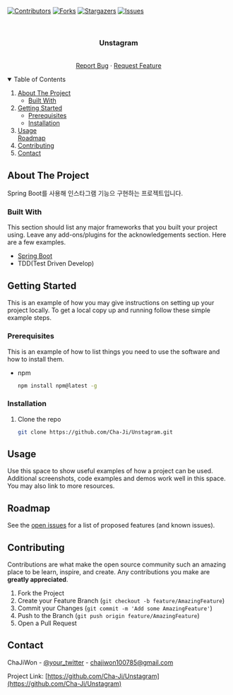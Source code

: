 <!-- PROJECT SHIELDS -->
<!--
*** I'm using markdown "reference style" links for readability.
*** Reference links are enclosed in brackets [ ] instead of parentheses ( ).
*** See the bottom of this document for the declaration of the reference variables
*** for contributors-url, forks-url, etc. This is an optional, concise syntax you may use.
*** https://www.markdownguide.org/basic-syntax/#reference-style-links
-->
[![Contributors][contributors-shield]][contributors-url]
[![Forks][forks-shield]][forks-url]
[![Stargazers][stars-shield]][stars-url]
[![Issues][issues-shield]][issues-url]



<!-- PROJECT LOGO -->
<br />
<p align="center">
  <h3 align="center">Unstagram</h3>

  <p align="center">
    <br />
    <a href="https://github.com/Cha-Ji/Unstagram/issues">Report Bug</a>
    ·
    <a href="https://github.com/Cha-Ji/Unstagram/issues">Request Feature</a>
  </p>
</p>



<!-- TABLE OF CONTENTS -->
<details open="open">
  <summary>Table of Contents</summary>
  <ol>
    <li>
      <a href="#about-the-project">About The Project</a>
      <ul>
        <li><a href="#built-with">Built With</a></li>
      </ul>
    </li>
    <li>
      <a href="#getting-started">Getting Started</a>
      <ul>
        <li><a href="#prerequisites">Prerequisites</a></li>
        <li><a href="#installation">Installation</a></li>
      </ul>
    </li>
    <li><a href="#usage">Usage</a></li
    <li><a href="#roadmap">Roadmap</a></li>
    <li><a href="#contributing">Contributing</a></li>
    <li><a href="#contact">Contact</a></li>
  </ol>
</details>



<!-- ABOUT THE PROJECT -->
## About The Project

Spring Boot를 사용해 인스타그램 기능으 구현하는 프로젝트입니다.


### Built With

This section should list any major frameworks that you built your project using. Leave any add-ons/plugins for the acknowledgements section. Here are a few examples.
* [Spring Boot](https://spring.io/projects/spring-boot)
* TDD(Test Driven Develop)


<!-- GETTING STARTED -->
## Getting Started

This is an example of how you may give instructions on setting up your project locally.
To get a local copy up and running follow these simple example steps.

### Prerequisites

This is an example of how to list things you need to use the software and how to install them.
* npm
  ```sh
  npm install npm@latest -g
  ```

### Installation

1. Clone the repo
   ```sh
   git clone https://github.com/Cha-Ji/Unstagram.git
   ```



<!-- USAGE EXAMPLES -->
## Usage

Use this space to show useful examples of how a project can be used. Additional screenshots, code examples and demos work well in this space. You may also link to more resources.



<!-- ROADMAP -->
## Roadmap

See the [open issues](https://github.com/Cha-Ji/Unstagram/issues) for a list of proposed features (and known issues).



<!-- CONTRIBUTING -->
## Contributing

Contributions are what make the open source community such an amazing place to be learn, inspire, and create. Any contributions you make are **greatly appreciated**.

1. Fork the Project
2. Create your Feature Branch (`git checkout -b feature/AmazingFeature`)
3. Commit your Changes (`git commit -m 'Add some AmazingFeature'`)
4. Push to the Branch (`git push origin feature/AmazingFeature`)
5. Open a Pull Request



<!-- CONTACT -->
## Contact

ChaJiWon - [@your_twitter](https://twitter.com/your_username) - chajiwon100785@gmail.com

Project Link: [https://github.com/Cha-Ji/Unstagram](https://github.com/Cha-Ji/Unstagram)







<!-- MARKDOWN LINKS & IMAGES -->
<!-- https://www.markdownguide.org/basic-syntax/#reference-style-links -->
[contributors-shield]: https://img.shields.io/github/contributors/Cha-Ji/Unstagram.svg?style=for-the-badge
[contributors-url]: https://github.com/Cha-Ji/Unstagram/graphs/contributors
[forks-shield]: https://img.shields.io/github/forks/Cha-Ji/Unstagram.svg?style=for-the-badge
[forks-url]: https://github.com/Cha-Ji/Unstagram/network/members
[stars-shield]: https://img.shields.io/github/stars/Cha-Ji/Unstagram.svg?style=for-the-badge
[stars-url]: https://github.com/Cha-Ji/Unstagram/stargazers
[issues-shield]: https://img.shields.io/github/issues/Cha-Ji/Unstagram.svg?style=for-the-badge
[issues-url]: https://github.com/Cha-Ji/Unstagram/issues
[license-shield]: https://img.shields.io/github/license/Cha-Ji/Unstagram.svg?style=for-the-badge
[license-url]: https://github.com/Cha-Ji/Unstagram/blob/master/LICENSE.txt
[linkedin-shield]: https://img.shields.io/badge/-LinkedIn-black.svg?style=for-the-badge&logo=linkedin&colorB=555
[linkedin-url]: https://linkedin.com/in/othneildrew
[product-screenshot]: images/screenshot.png
